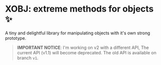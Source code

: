 # XOBJ: extreme methods for objects ✨
A tiny and delightful library for manipulating objects with it's own strong prototype.
> **IMPORTANT NOTICE**: I'm working on v2 with a different API, The current API (v1.1) will become deprecated. The old API is available on branch `v1`.